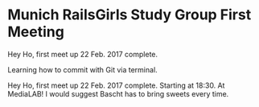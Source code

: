 # Munich RailsGirls Study Group First Meeting
Hey Ho, first meet up 22 Feb. 2017 complete.

Learning how to commit with Git via terminal.

Hey Ho, first meet up 22 Feb. 2017 complete. Starting at 18:30. At MediaLAB! I would suggest Bascht has to bring sweets every time.